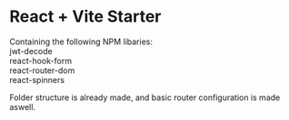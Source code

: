 # React + Vite Starter

Containing the following NPM libaries: <br />
jwt-decode <br />
react-hook-form <br />
react-router-dom <br />
react-spinners <br />

Folder structure is already made, and basic router configuration is made aswell.

